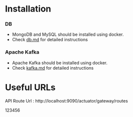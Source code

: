 # Installation
### DB
* MongoDB and MySQL should be installed using docker.
* Check [db.md](_config_databases/db.md) for detailed instructions

### Apache Kafka
* Apache Kafka should be installed using docker.
* Check [kafka.md](_config_kafka/kafka.md) for detailed instructions


# Useful URLs
API Route Url : http://localhost:9090/actuator/gateway/routes

123456
